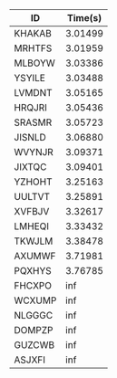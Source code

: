 |ID|Time(s)|
|-|-|
|KHAKAB|3.01499|
|MRHTFS|3.01959|
|MLBOYW|3.03386|
|YSYILE|3.03488|
|LVMDNT|3.05165|
|HRQJRI|3.05436|
|SRASMR|3.05723|
|JISNLD|3.06880|
|WVYNJR|3.09371|
|JIXTQC|3.09401|
|YZHOHT|3.25163|
|UULTVT|3.25891|
|XVFBJV|3.32617|
|LMHEQI|3.33432|
|TKWJLM|3.38478|
|AXUMWF|3.71981|
|PQXHYS|3.76785|
|FHCXPO|inf|
|WCXUMP|inf|
|NLGGGC|inf|
|DOMPZP|inf|
|GUZCWB|inf|
|ASJXFI|inf|
